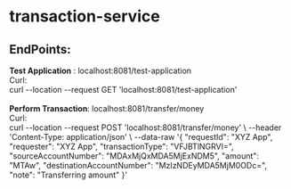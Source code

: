 # transaction-service

<h2>EndPoints:</h2>
<b>Test Application</b> : localhost:8081/test-application</br>
    Curl: </br>
    curl --location --request GET 'localhost:8081/test-application'
</br></br>
<b>Perform Transaction</b>: localhost:8081/transfer/money </br>
Curl: </br>
curl --location --request POST 'localhost:8081/transfer/money' \
--header 'Content-Type: application/json' \
--data-raw '{
"requestId": "XYZ App",
"requester": "XYZ App",
"transactionType": "VFJBTlNGRVI=",
"sourceAccountNumber": "MDAxMjQxMDA5MjExNDM5",
"amount": "MTAw",
"destinationAccountNumber": "MzIzNDEyMDA5MjM0ODc=",
"note": "Transferring amount"
}'
    